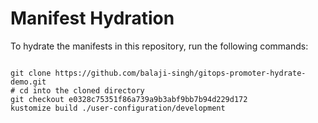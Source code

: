 
# Manifest Hydration

To hydrate the manifests in this repository, run the following commands:

```shell

git clone https://github.com/balaji-singh/gitops-promoter-hydrate-demo.git
# cd into the cloned directory
git checkout e0328c75351f86a739a9b3abf9bb7b94d229d172
kustomize build ./user-configuration/development
```